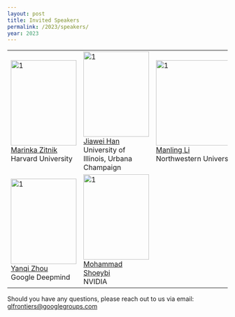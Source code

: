 ```yaml
---
layout: post
title: Invited Speakers
permalink: /2023/speakers/
year: 2023
---
```


<table>
  <tr>
    <td> 
      <img src="/images/people/MarinkaZitnik.jpg?raw=true" alt="1" width=150px height=195px><br/>
      <a href="">Marinka Zitnik</a><br/>
      Harvard University
    </td>
    <td> 
      <img src="/images/people/JiaweiHan.jpg?raw=true" alt="1" width=150px height=195px><br/>
      <a href="http://hanj.cs.illinois.edu/">Jiawei Han</a><br/>
      University of Illinois, Urbana Champaign
    </td>
    <td> 
      <img src="/images/people/Manling.jpg?raw=true" alt="1" width=auto height=195px><br/>
      <a href="https://limanling.github.io/">Manling Li</a><br/>
      Northwestern University
    </td>
  </tr> 
  <tr>
    <td> 
      <img src="/images/people/YanqiZhou.jpg?raw=true" alt="1" width=150px height=195px><br/>
      <a href="https://zhouyanqi.github.io/">Yanqi Zhou</a><br/>
      Google Deepmind
    </td>
    <td> 
      <img src="/images/people/Mohammad.jpg?raw=true" alt="1" width=150px height=195px><br/>
      <a href="https://www.linkedin.com/in/shoeybi/">Mohammad Shoeybi</a><br/>
      NVIDIA
    </td>
  </tr> 
</table>


Should you have any questions, please reach out to us via email:<br>
[glfrontiers@googlegroups.com](mailto:glfrontiers@googlegroups.com)